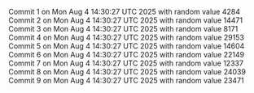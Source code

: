 Commit 1 on Mon Aug  4 14:30:27 UTC 2025 with random value 4284
Commit 2 on Mon Aug  4 14:30:27 UTC 2025 with random value 14471
Commit 3 on Mon Aug  4 14:30:27 UTC 2025 with random value 8171
Commit 4 on Mon Aug  4 14:30:27 UTC 2025 with random value 29153
Commit 5 on Mon Aug  4 14:30:27 UTC 2025 with random value 14604
Commit 6 on Mon Aug  4 14:30:27 UTC 2025 with random value 22149
Commit 7 on Mon Aug  4 14:30:27 UTC 2025 with random value 12337
Commit 8 on Mon Aug  4 14:30:27 UTC 2025 with random value 24039
Commit 9 on Mon Aug  4 14:30:27 UTC 2025 with random value 23471
